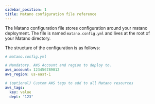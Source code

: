 ```yaml
---
sidebar_position: 1
title: Matano configuration file reference
---
```


The Matano configuration file stores configuration around your matano deployment. The file is named `matano.config.yml` and lives at the root of your Matano directory.

The structure of the configuration is as follows:

```yml
# matano.config.yml

# Mandatory. AWS Account and region to deploy to.
aws_account: 123456789012
aws_region: us-east-1

# (optional) Custom AWS tags to add to all Matano resources
aws_tags:
  key: value
  dept: "123"
```
